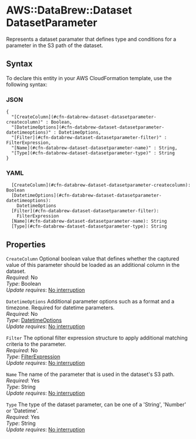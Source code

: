# AWS::DataBrew::Dataset DatasetParameter<a name="aws-properties-databrew-dataset-datasetparameter"></a>

Represents a dataset paramater that defines type and conditions for a parameter in the S3 path of the dataset\.

## Syntax<a name="aws-properties-databrew-dataset-datasetparameter-syntax"></a>

To declare this entity in your AWS CloudFormation template, use the following syntax:

### JSON<a name="aws-properties-databrew-dataset-datasetparameter-syntax.json"></a>

```
{
  "[CreateColumn](#cfn-databrew-dataset-datasetparameter-createcolumn)" : Boolean,
  "[DatetimeOptions](#cfn-databrew-dataset-datasetparameter-datetimeoptions)" : DatetimeOptions,
  "[Filter](#cfn-databrew-dataset-datasetparameter-filter)" : FilterExpression,
  "[Name](#cfn-databrew-dataset-datasetparameter-name)" : String,
  "[Type](#cfn-databrew-dataset-datasetparameter-type)" : String
}
```

### YAML<a name="aws-properties-databrew-dataset-datasetparameter-syntax.yaml"></a>

```
  [CreateColumn](#cfn-databrew-dataset-datasetparameter-createcolumn): Boolean
  [DatetimeOptions](#cfn-databrew-dataset-datasetparameter-datetimeoptions): 
    DatetimeOptions
  [Filter](#cfn-databrew-dataset-datasetparameter-filter): 
    FilterExpression
  [Name](#cfn-databrew-dataset-datasetparameter-name): String
  [Type](#cfn-databrew-dataset-datasetparameter-type): String
```

## Properties<a name="aws-properties-databrew-dataset-datasetparameter-properties"></a>

`CreateColumn`  <a name="cfn-databrew-dataset-datasetparameter-createcolumn"></a>
Optional boolean value that defines whether the captured value of this parameter should be loaded as an additional column in the dataset\.  
*Required*: No  
*Type*: Boolean  
*Update requires*: [No interruption](https://docs.aws.amazon.com/AWSCloudFormation/latest/UserGuide/using-cfn-updating-stacks-update-behaviors.html#update-no-interrupt)

`DatetimeOptions`  <a name="cfn-databrew-dataset-datasetparameter-datetimeoptions"></a>
Additional parameter options such as a format and a timezone\. Required for datetime parameters\.  
*Required*: No  
*Type*: [DatetimeOptions](aws-properties-databrew-dataset-datetimeoptions.md)  
*Update requires*: [No interruption](https://docs.aws.amazon.com/AWSCloudFormation/latest/UserGuide/using-cfn-updating-stacks-update-behaviors.html#update-no-interrupt)

`Filter`  <a name="cfn-databrew-dataset-datasetparameter-filter"></a>
The optional filter expression structure to apply additional matching criteria to the parameter\.  
*Required*: No  
*Type*: [FilterExpression](aws-properties-databrew-dataset-filterexpression.md)  
*Update requires*: [No interruption](https://docs.aws.amazon.com/AWSCloudFormation/latest/UserGuide/using-cfn-updating-stacks-update-behaviors.html#update-no-interrupt)

`Name`  <a name="cfn-databrew-dataset-datasetparameter-name"></a>
The name of the parameter that is used in the dataset's S3 path\.  
*Required*: Yes  
*Type*: String  
*Update requires*: [No interruption](https://docs.aws.amazon.com/AWSCloudFormation/latest/UserGuide/using-cfn-updating-stacks-update-behaviors.html#update-no-interrupt)

`Type`  <a name="cfn-databrew-dataset-datasetparameter-type"></a>
The type of the dataset parameter, can be one of a 'String', 'Number' or 'Datetime'\.  
*Required*: Yes  
*Type*: String  
*Update requires*: [No interruption](https://docs.aws.amazon.com/AWSCloudFormation/latest/UserGuide/using-cfn-updating-stacks-update-behaviors.html#update-no-interrupt)
